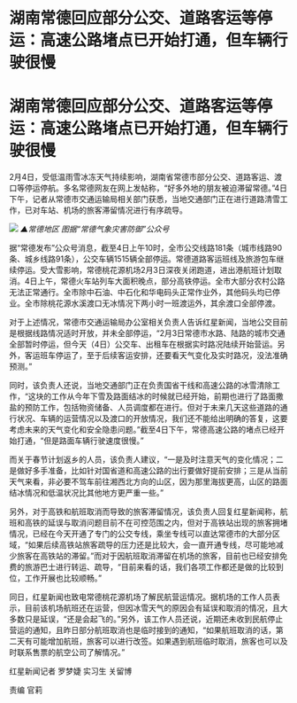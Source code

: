 # 湖南常德回应部分公交、道路客运等停运：高速公路堵点已开始打通，但车辆行驶很慢

# 湖南常德回应部分公交、道路客运等停运：高速公路堵点已开始打通，但车辆行驶很慢

2月4日，受低温雨雪冰冻天气持续影响，湖南省常德市部分公交、道路客运、渡口等停运停航。多名常德网友在网上发帖称，“好多外地的朋友被迫滞留常德。”4日下午，记者从常德市交通运输局相关部门获悉，当地交通部门正在进行道路清雪工作，已对车站、机场的旅客滞留情况进行有序疏导。

![](https://inews.gtimg.com/om_bt/OptGnSq_TQEiVuIrlL61_KTN6AIrPELmbnrbWuyshKmA8AA/1000)
_▲常德地区 图据“常德气象灾害防御”公众号_

据“常德发布”公众号消息，截至4日上午10时，全市公交线路181条（城市线路90条、城乡线路91条），公交车辆1515辆全部停运。常德道路客运班线及旅游包车继续停运。受大雪影响，常德桃花源机场2月3日深夜关闭跑道，进出港航班计划取消。4日上午，常德火车站列车大面积晚点，部分高铁停运。全市大部分农村公路无法正常通行。全市除中石油、中石化和华电码头正常作业外，其他码头均已停业。全市除桃花源水溪渡口无冰情况下两小时一班渡运外，其余渡口全部停渡。

对于上述情况，常德市交通运输局办公室相关负责人告诉红星新闻，当地公交目前是根据线路情况适时开放，并未全部停运，“2月3日常德市水路、陆路的城市交通全部暂时停运，但今天（4日）公交车、出租车在根据实时路况陆续开始营运。另外，客运班车停运了，至于后续客运安排，还要看天气变化及实时路况，没法准确预测。”

同时，该负责人还说，当地交通部门正在负责国省干线和高速公路的冰雪清除工作，“这块的工作从今年下雪及路面结冰的时候就已经开始，前期也进行了路面撒盐的预防工作，包括物资储备、人员调度都在进行。但对于未来几天这些道路的通行状况、车辆的运营情况以及渡口的开放情况，我们还不能给出明确的答复，这要考虑未来的天气变化和安全隐患问题。”截至4日下午，常德高速公路的堵点已经开始打通，“但是路面车辆行驶速度很慢。”

而关于春节计划返乡的人员，该负责人建议，“一是及时注意天气的变化情况；二是做好多手准备，比如针对国省道和高速公路的出行要做好提前安排；三是从当前天气来看，非必要不驾车前往湘西北方向的山区，因为那里海拔更高，山区的路面结冰情况和低温状况比其他地方更严重一些。”

另外，对于高铁和航班取消而导致的旅客滞留情况，该负责人回复红星新闻称，航班和高铁的延误与取消问题目前不在可控范围之内，但对于高铁站出现的旅客拥堵情况，已经在今天开通了专门的公交专线，乘坐专线可以直达常德市的大部分区域，“如果后续高铁站旅客疏导的压力还是比较大，会一直开通专线，尽可能地减少旅客在高铁站的滞留。”而对于因航班取消滞留在机场的旅客，目前也已经安排免费的旅游巴士进行转运、疏导，“目前来看的话，我们各项工作都还是做的比较到位，工作开展也比较顺畅。”

同日，红星新闻也致电常德桃花源机场了解民航营运情况。据机场的工作人员表示，目前该机场航班还在运营，但因冰雪天气的原因会有延误和取消的情况，且大多数只是延误，“还是会起飞的。”另外，该工作人员还说，近期还未收到民航停止营运的通知，且昨日部分航班取消也是临时接到的通知，“如果航班取消的话，第二天有可能增加航班，旅客可以进行改签。如果遇到航班临时取消，旅客也可以及时联系售票的航空公司了解情况。”

红星新闻记者 罗梦婕 实习生 关留博

责编 官莉

